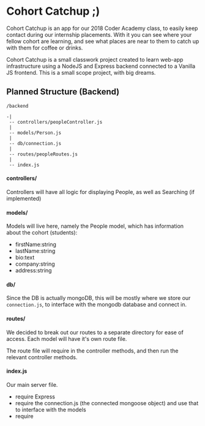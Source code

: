 # Cohort Catchup ;)

Cohort Catchup is an app for our 2018 Coder Academy class, to easily keep contact during our internship placements. With it you can see where your fellow cohort are learning, and see what places are near to them to catch up with them for coffee or drinks.

Cohort Catchup is a small classwork project created to learn web-app infrastructure using a NodeJS and Express backend connected to a Vanilla JS frontend. This is a small scope project, with big dreams.

## Planned Structure (Backend)

```
/backend

-|
 -- controllers/peopleController.js
 |
 -- models/Person.js
 |
 -- db/connection.js
 |
 -- routes/peopleRoutes.js
 |
 -- index.js
```

#### controllers/

Controllers will have all logic for displaying People, as well as Searching (if implemented)

#### models/

Models will live here, namely the People model, which has information about the cohort (students):

- firstName:string
- lastName:string
- bio:text
- company:string
- address:string

#### db/

Since the DB is actually mongoDB, this will be mostly where we store our `connection.js`, to interface with the mongodb database and connect in. 

#### routes/

We decided to break out our routes to a separate directory for ease of access. Each model will have it's own route file.

The route file will require in the controller methods, and then run the relevant controller methods. 

#### index.js

Our main server file.
- require Express 
- require the connection.js (the connected mongoose object) and use that to interface with the models
- require 